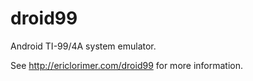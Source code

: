 droid99
=======

Android TI-99/4A system emulator.

See http://ericlorimer.com/droid99 for more information.
